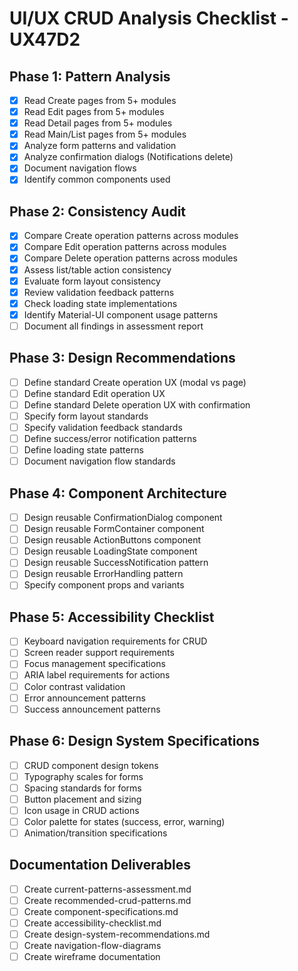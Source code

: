 # UI/UX CRUD Analysis Checklist - UX47D2

## Phase 1: Pattern Analysis
- [x] Read Create pages from 5+ modules
- [x] Read Edit pages from 5+ modules
- [x] Read Detail pages from 5+ modules
- [x] Read Main/List pages from 5+ modules
- [x] Analyze form patterns and validation
- [x] Analyze confirmation dialogs (Notifications delete)
- [x] Document navigation flows
- [x] Identify common components used

## Phase 2: Consistency Audit
- [x] Compare Create operation patterns across modules
- [x] Compare Edit operation patterns across modules
- [x] Compare Delete operation patterns across modules
- [x] Assess list/table action consistency
- [x] Evaluate form layout consistency
- [x] Review validation feedback patterns
- [x] Check loading state implementations
- [x] Identify Material-UI component usage patterns
- [ ] Document all findings in assessment report

## Phase 3: Design Recommendations
- [ ] Define standard Create operation UX (modal vs page)
- [ ] Define standard Edit operation UX
- [ ] Define standard Delete operation UX with confirmation
- [ ] Specify form layout standards
- [ ] Specify validation feedback standards
- [ ] Define success/error notification patterns
- [ ] Define loading state patterns
- [ ] Document navigation flow standards

## Phase 4: Component Architecture
- [ ] Design reusable ConfirmationDialog component
- [ ] Design reusable FormContainer component
- [ ] Design reusable ActionButtons component
- [ ] Design reusable LoadingState component
- [ ] Design reusable SuccessNotification pattern
- [ ] Design reusable ErrorHandling pattern
- [ ] Specify component props and variants

## Phase 5: Accessibility Checklist
- [ ] Keyboard navigation requirements for CRUD
- [ ] Screen reader support requirements
- [ ] Focus management specifications
- [ ] ARIA label requirements for actions
- [ ] Color contrast validation
- [ ] Error announcement patterns
- [ ] Success announcement patterns

## Phase 6: Design System Specifications
- [ ] CRUD component design tokens
- [ ] Typography scales for forms
- [ ] Spacing standards for forms
- [ ] Button placement and sizing
- [ ] Icon usage in CRUD actions
- [ ] Color palette for states (success, error, warning)
- [ ] Animation/transition specifications

## Documentation Deliverables
- [ ] Create current-patterns-assessment.md
- [ ] Create recommended-crud-patterns.md
- [ ] Create component-specifications.md
- [ ] Create accessibility-checklist.md
- [ ] Create design-system-recommendations.md
- [ ] Create navigation-flow-diagrams
- [ ] Create wireframe documentation

